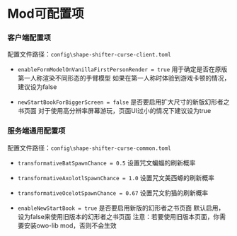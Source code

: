 # Mod可配置项

### 客户端配置项

配置文件路径：`config\shape-shifter-curse-client.toml`

- `enableFormModelOnVanillaFirstPersonRender = true`
      用于确定是否在原版第一人称渲染不同形态的手臂模型
      如果在第一人称时体验到游戏卡顿的情况，建议设为false

- `newStartBookForBiggerScreen = false`
      是否要启用扩大尺寸的新版幻形者之书页面
      对于使用高分辨率屏幕游玩，页面UI过小的情况下建议设为true

### 服务端通用配置项

配置文件路径：`config\shape-shifter-curse-common.toml`

- `transformativeBatSpawnChance = 0.5`
      设置咒文蝙蝠的刷新概率

- `transformativeAxolotlSpawnChance = 1.0`
      设置咒文美西螈的刷新概率

- `transformativeOcelotSpawnChance = 0.67`
      设置咒文豹猫的刷新概率

- `enableNewStartBook = true`
      是否要启用新版的幻形者之书页面
      默认启用，设为false来使用旧版本的幻形者之书页面
      注意：若要使用旧版本页面，你需要安装owo-lib mod，否则不会生效